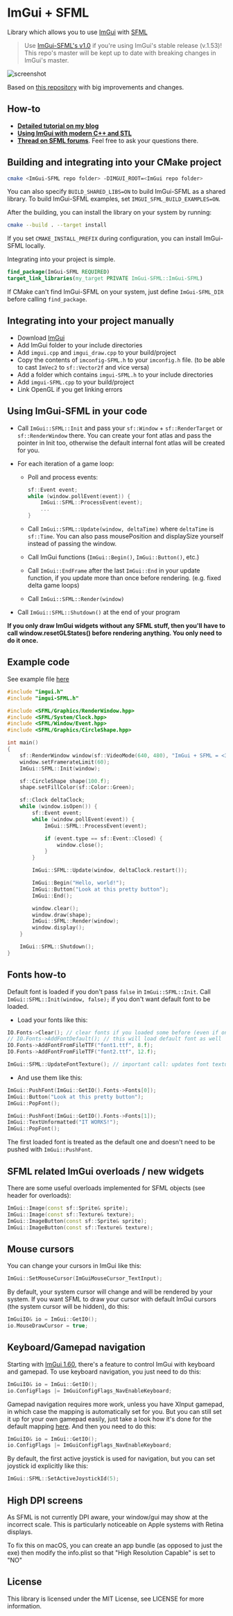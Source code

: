 ImGui + SFML
=======

Library which allows you to use [ImGui](https://github.com/ocornut/imgui) with [SFML](https://github.com/SFML/SFML)

> Use [ImGui-SFML's v1.0](https://github.com/eliasdaler/imgui-sfml/releases/tag/v.1.0) if you're using ImGui's stable release (v.1.53)! This repo's master will be kept up to date with breaking changes in ImGui's master.

![screenshot](https://i2.wp.com/i.imgur.com/iQibpSk.gif)

Based on [this repository](https://github.com/Mischa-Alff/imgui-backends) with big improvements and changes.

How-to
----

- [**Detailed tutorial on my blog**](https://eliasdaler.github.io/using-imgui-with-sfml-pt1)
- [**Using ImGui with modern C++ and STL**](https://eliasdaler.github.io/using-imgui-with-sfml-pt2/)
- [**Thread on SFML forums**](https://en.sfml-dev.org/forums/index.php?topic=20137.0). Feel free to ask your questions there.

Building and integrating into your CMake project
---

```sh
cmake <ImGui-SFML repo folder> -DIMGUI_ROOT=<ImGui repo folder>
```

You can also specify `BUILD_SHARED_LIBS=ON` to build ImGui-SFML as a shared library. To build ImGui-SFML examples, set `IMGUI_SFML_BUILD_EXAMPLES=ON`.

After the building, you can install the library on your system by running:
```sh
cmake --build . --target install
```

If you set `CMAKE_INSTALL_PREFIX` during configuration, you can install ImGui-SFML locally.

Integrating into your project is simple.
```cmake
find_package(ImGui-SFML REQUIRED)
target_link_libraries(my_target PRIVATE ImGui-SFML::ImGui-SFML)
```

If CMake can't find ImGui-SFML on your system, just define `ImGui-SFML_DIR` before calling `find_package`.

Integrating into your project manually
---
- Download [ImGui](https://github.com/ocornut/imgui)
- Add ImGui folder to your include directories
- Add `imgui.cpp` and `imgui_draw.cpp` to your build/project
- Copy the contents of `imconfig-SFML.h` to your `imconfig.h` file. (to be able to cast `ImVec2` to `sf::Vector2f` and vice versa)
- Add a folder which contains `imgui-SFML.h` to your include directories
- Add `imgui-SFML.cpp` to your build/project
- Link OpenGL if you get linking errors

Using ImGui-SFML in your code
---

- Call `ImGui::SFML::Init` and pass your `sf::Window` + `sf::RenderTarget` or `sf::RenderWindow` there. You can create your font atlas and pass the pointer in Init too, otherwise the default internal font atlas will be created for you.
- For each iteration of a game loop:
    - Poll and process events:

        ```cpp
        sf::Event event;
        while (window.pollEvent(event)) {
            ImGui::SFML::ProcessEvent(event);
            ...
        }
        ```

    - Call `ImGui::SFML::Update(window, deltaTime)` where `deltaTime` is `sf::Time`. You can also pass mousePosition and displaySize yourself instead of passing the window.
    - Call ImGui functions (`ImGui::Begin()`, `ImGui::Button()`, etc.)
    - Call `ImGui::EndFrame` after the last `ImGui::End` in your update function, if you update more than once before rendering. (e.g. fixed delta game loops)
    - Call `ImGui::SFML::Render(window)`

- Call `ImGui::SFML::Shutdown()` at the end of your program

**If you only draw ImGui widgets without any SFML stuff, then you'll have to call window.resetGLStates() before rendering anything. You only need to do it once.**

Example code
----

See example file [here](examples/main.cpp)

```cpp
#include "imgui.h"
#include "imgui-SFML.h"

#include <SFML/Graphics/RenderWindow.hpp>
#include <SFML/System/Clock.hpp>
#include <SFML/Window/Event.hpp>
#include <SFML/Graphics/CircleShape.hpp>

int main()
{
    sf::RenderWindow window(sf::VideoMode(640, 480), "ImGui + SFML = <3");
    window.setFramerateLimit(60);
    ImGui::SFML::Init(window);

    sf::CircleShape shape(100.f);
    shape.setFillColor(sf::Color::Green);

    sf::Clock deltaClock;
    while (window.isOpen()) {
        sf::Event event;
        while (window.pollEvent(event)) {
            ImGui::SFML::ProcessEvent(event);

            if (event.type == sf::Event::Closed) {
                window.close();
            }
        }

        ImGui::SFML::Update(window, deltaClock.restart());

        ImGui::Begin("Hello, world!");
        ImGui::Button("Look at this pretty button");
        ImGui::End();

        window.clear();
        window.draw(shape);
        ImGui::SFML::Render(window);
        window.display();
    }

    ImGui::SFML::Shutdown();
}
```

Fonts how-to
---

Default font is loaded if you don't pass `false` in `ImGui::SFML::Init`. Call `ImGui::SFML::Init(window, false);` if you don't want default font to be loaded.

* Load your fonts like this:

```cpp
IO.Fonts->Clear(); // clear fonts if you loaded some before (even if only default one was loaded)
// IO.Fonts->AddFontDefault(); // this will load default font as well
IO.Fonts->AddFontFromFileTTF("font1.ttf", 8.f);
IO.Fonts->AddFontFromFileTTF("font2.ttf", 12.f);

ImGui::SFML::UpdateFontTexture(); // important call: updates font texture
```

* And use them like this:

```cpp
ImGui::PushFont(ImGui::GetIO().Fonts->Fonts[0]);
ImGui::Button("Look at this pretty button");
ImGui::PopFont();

ImGui::PushFont(ImGui::GetIO().Fonts->Fonts[1]);
ImGui::TextUnformatted("IT WORKS!");
ImGui::PopFont();
```

The first loaded font is treated as the default one and doesn't need to be pushed with `ImGui::PushFont`.

SFML related ImGui overloads / new widgets
---

There are some useful overloads implemented for SFML objects (see header for overloads):
```cpp
ImGui::Image(const sf::Sprite& sprite);
ImGui::Image(const sf::Texture& texture);
ImGui::ImageButton(const sf::Sprite& sprite);
ImGui::ImageButton(const sf::Texture& texture);
```

Mouse cursors
---
You can change your cursors in ImGui like this:

```cpp
ImGui::SetMouseCursor(ImGuiMouseCursor_TextInput);
```

By default, your system cursor will change and will be rendered by your system. If you want SFML to draw your cursor with default ImGui cursors (the system cursor will be hidden), do this:

```cpp
ImGuiIO& io = ImGui::GetIO();
io.MouseDrawCursor = true;
```

Keyboard/Gamepad navigation
---
Starting with [ImGui 1.60](https://github.com/ocornut/imgui/releases/tag/v1.60), there's a feature to control ImGui with keyboard and gamepad. To use keyboard navigation, you just need to do this:

```cpp
ImGuiIO& io = ImGui::GetIO();
io.ConfigFlags |= ImGuiConfigFlags_NavEnableKeyboard;
```

Gamepad navigation requires more work, unless you have XInput gamepad, in which case the mapping is automatically set for you. But you can still set it up for your own gamepad easily, just take a look how it's done for the default mapping [here](https://github.com/eliasdaler/imgui-sfml/blob/navigation/imgui-SFML.cpp#L697). And then you need to do this:

```cpp
ImGuiIO& io = ImGui::GetIO();
io.ConfigFlags |= ImGuiConfigFlags_NavEnableKeyboard;
```
By default, the first active joystick is used for navigation, but you can set joystick id explicitly like this:
```cpp
ImGui::SFML::SetActiveJoystickId(5);
```

High DPI screens
----

As SFML is not currently DPI aware, your window/gui may show at the incorrect scale. This is particularly noticeable on Apple systems with Retina displays.

To fix this on macOS, you can create an app bundle (as opposed to just the exe) then modify the info.plist so that "High Resolution Capable" is set to "NO"

License
---

This library is licensed under the MIT License, see LICENSE for more information.
